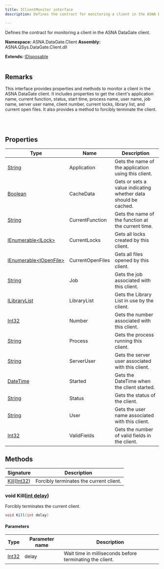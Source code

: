 ```yaml
---
title: IClientMonitor interface
description: Defines the contract for monitoring a client in the ASNA DataGate client.

---
```


Defines the contract for monitoring a client in the ASNA DataGate client.

**Namespace:** ASNA.DataGate.Client
**Assembly:** ASNA.QSys.DataGate.Client.dll

**Extends:** [IDisposable](https://learn.microsoft.com/en-us/dotnet/api/system.idisposable?view=net-8.0)
<br>
<br>

## Remarks
This interface provides properties and methods to monitor a client in the ASNA DataGate client. 
It includes properties to get the client's application name, current function, status, start time, 
process name, user name, job name, server user name, client number, current locks, library list, 
and current open files. It also provides a method to forcibly terminate the client.

<br>
<br>

## Properties

| Type | Name | Description
| --- | --- | --- 
| [String](https://learn.microsoft.com/en-us/dotnet/api/system.string?view=net-8.0) | Application | Gets the name of the application using this client. |
| [Boolean](https://docs.microsoft.com/en-us/dotnet/api/system.boolean) | CacheData | Gets or sets a value indicating whether data should be cached. |
| [String](https://learn.microsoft.com/en-us/dotnet/api/system.string?view=net-8.0) | CurrentFunction | Gets the name of the function at the current time. |
| [IEnumerable\<ILock\>](https://learn.microsoft.com/en-us/dotnet/api/system.collections.generic.ienumerable-1?view=net-8.0) | CurrentLocks | Gets all locks created by this client. |
| [IEnumerable\<IOpenFile\>](https://learn.microsoft.com/en-us/dotnet/api/system.collections.generic.ienumerable-1?view=net-8.0) | CurrentOpenFiles | Gets all files opened by this client. |
| [String](https://learn.microsoft.com/en-us/dotnet/api/system.string?view=net-8.0) | Job | Gets the job associated with this client. |
| [ILibraryList](/reference/datagate/datagate-client/i-library-list.html) | LibraryList | Gets the Library List in use by the client. |
| [Int32](https://learn.microsoft.com/en-us/dotnet/csharp/language-reference/builtin-types/integral-numeric-types) | Number | Gets the number associated with this client. |
| [String](https://learn.microsoft.com/en-us/dotnet/api/system.string?view=net-8.0) | Process | Gets the process running this client. |
| [String](https://learn.microsoft.com/en-us/dotnet/api/system.string?view=net-8.0) | ServerUser | Gets the server user associated with this client. |
| [DateTime](https://docs.microsoft.com/en-us/dotnet/api/system.datetime) | Started | Gets the DateTime when the client started. |
| [String](https://learn.microsoft.com/en-us/dotnet/api/system.string?view=net-8.0) | Status | Gets the status of the client. |
| [String](https://learn.microsoft.com/en-us/dotnet/api/system.string?view=net-8.0) | User | Gets the user name associated with this client. |
| [Int32](https://learn.microsoft.com/en-us/dotnet/csharp/language-reference/builtin-types/integral-numeric-types) | ValidFields | Gets the number of valid fields in the client. |

## Methods

| Signature | Description |
| --- | --- |
| [Kill](#void-killint-delay)([Int32](https://docs.microsoft.com/en-us/dotnet/api/system.int32)) | Forcibly terminates the current client.

### void Kill([int delay](https://learn.microsoft.com/en-us/dotnet/csharp/language-reference/builtin-types/integral-numeric-types))

Forcibly terminates the current client.

```cs
void Kill(int delay)
```

#### Parameters

| Type | Parameter name | Description
| --- | --- | ---
| [Int32](https://docs.microsoft.com/en-us/dotnet/api/system.int32) | delay | Wait time in milliseconds before terminating the client.
